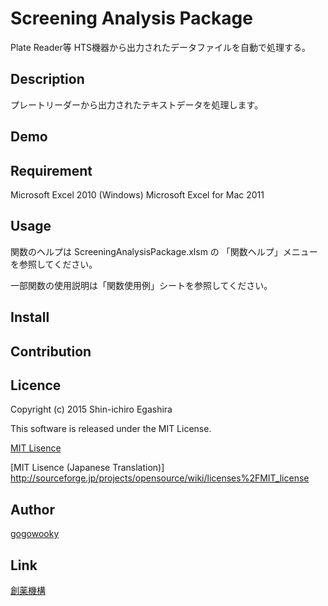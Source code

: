 Screening Analysis Package
====

Plate Reader等 HTS機器から出力されたデータファイルを自動で処理する。

## Description

プレートリーダーから出力されたテキストデータを処理します。

## Demo

## Requirement

Microsoft Excel 2010 (Windows)
Microsoft Excel for Mac 2011

## Usage

関数のヘルプは ScreeningAnalysisPackage.xlsm の 「関数ヘルプ」メニューを参照してください。

一部関数の使用説明は「関数使用例」シートを参照してください。

## Install

## Contribution

## Licence

Copyright (c) 2015 Shin-ichiro Egashira

This software is released under the MIT License.

[MIT Lisence](https://github.com/tcnksm/tool/blob/master/LICENCE)

[MIT Lisence (Japanese Translation)] http://sourceforge.jp/projects/opensource/wiki/licenses%2FMIT_license

## Author

[gogowooky](https://github.com/gogowooky)

## Link

[創薬機構](http://www.ddi.u-tokyo.ac.jp/)